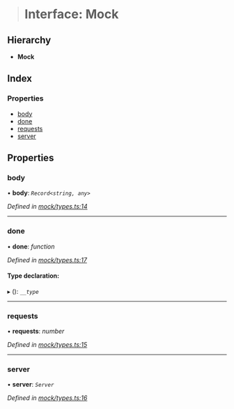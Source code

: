 > # Interface: Mock

## Hierarchy

* **Mock**

## Index

### Properties

* [body](_mock_types_.mock.md#body)
* [done](_mock_types_.mock.md#done)
* [requests](_mock_types_.mock.md#requests)
* [server](_mock_types_.mock.md#server)

## Properties

###  body

• **body**: *`Record<string, any>`*

*Defined in [mock/types.ts:14](https://github.com/polkadot-js/api/blob/3827353/packages/rpc-provider/src/mock/types.ts#L14)*

___

###  done

• **done**: *function*

*Defined in [mock/types.ts:17](https://github.com/polkadot-js/api/blob/3827353/packages/rpc-provider/src/mock/types.ts#L17)*

#### Type declaration:

▸ (): *`__type`*

___

###  requests

• **requests**: *number*

*Defined in [mock/types.ts:15](https://github.com/polkadot-js/api/blob/3827353/packages/rpc-provider/src/mock/types.ts#L15)*

___

###  server

• **server**: *`Server`*

*Defined in [mock/types.ts:16](https://github.com/polkadot-js/api/blob/3827353/packages/rpc-provider/src/mock/types.ts#L16)*